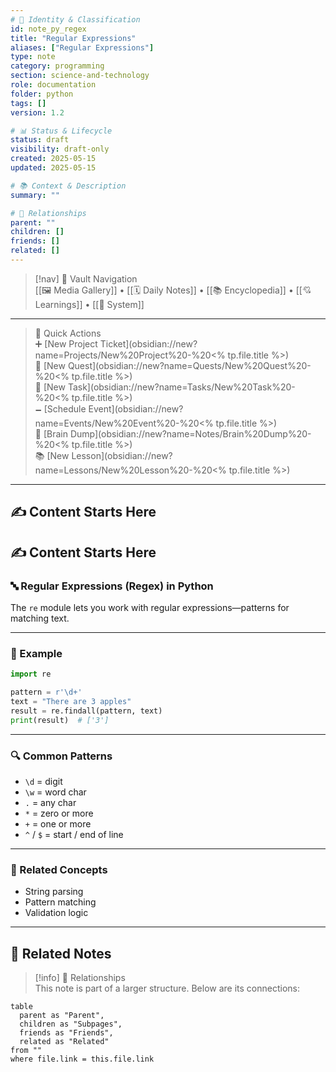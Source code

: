 ```yaml
---
# 📄 Identity & Classification
id: note_py_regex
title: "Regular Expressions"
aliases: ["Regular Expressions"]
type: note
category: programming
section: science-and-technology
role: documentation
folder: python
tags: []
version: 1.2

# 📊 Status & Lifecycle
status: draft
visibility: draft-only
created: 2025-05-15
updated: 2025-05-15

# 📚 Context & Description
summary: ""

# 🧱 Relationships
parent: ""
children: []
friends: []
related: []
---
```



> [!nav] 🧱 Vault Navigation  
> [[🖼 Media Gallery]] • [[🗓 Daily Notes]] • [[📚 Encyclopedia]] • [[💘 Learnings]] • [[🧠 System]]

---

> 🌛 Quick Actions  
> ➕ [New Project Ticket](obsidian://new?name=Projects/New%20Project%20-%20<% tp.file.title %>)  
> 🌹 [New Quest](obsidian://new?name=Quests/New%20Quest%20-%20<% tp.file.title %>)  
> 🎯 [New Task](obsidian://new?name=Tasks/New%20Task%20-%20<% tp.file.title %>)  
> 🗕 [Schedule Event](obsidian://new?name=Events/New%20Event%20-%20<% tp.file.title %>)  
> 📝 [Brain Dump](obsidian://new?name=Notes/Brain%20Dump%20-%20<% tp.file.title %>)  
> 📚 [New Lesson](obsidian://new?name=Lessons/New%20Lesson%20-%20<% tp.file.title %>)

---

## ✍️ Content Starts Here

## ✍️ Content Starts Here

### 🔤 Regular Expressions (Regex) in Python

The `re` module lets you work with regular expressions—patterns for matching text.

---

### 🧪 Example

```python
import re

pattern = r'\d+'
text = "There are 3 apples"
result = re.findall(pattern, text)
print(result)  # ['3']
```

---

### 🔍 Common Patterns

- `\d` = digit
- `\w` = word char
- `.` = any char
- `*` = zero or more
- `+` = one or more
- `^` / `$` = start / end of line

---

### 🔗 Related Concepts

- String parsing
- Pattern matching
- Validation logic


---

## 🔗 Related Notes

> [!info] 🧠 Relationships  
> This note is part of a larger structure. Below are its connections:

```dataview
table
  parent as "Parent",
  children as "Subpages",
  friends as "Friends",
  related as "Related"
from ""
where file.link = this.file.link
```
